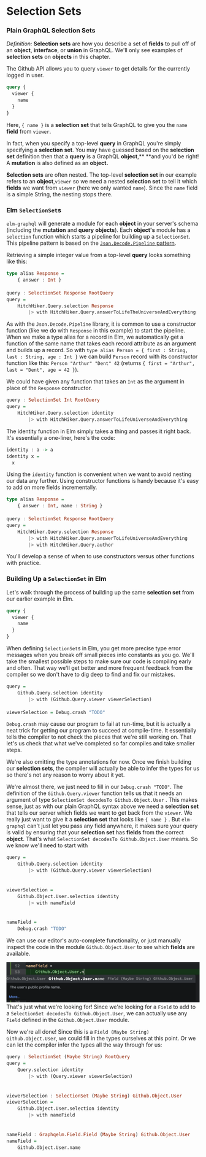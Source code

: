 # Selection Sets

### Plain GraphQL Selection Sets

_Definition:_ **Selection sets** are how you describe a set of **fields** to pull off of an **object**, **interface**, or **union** in GraphQL. We'll only see examples of **selection sets** on **objects** in this chapter.

The Github API allows you to query `viewer` to get details for the currently logged in user.

```graphql
query {
  viewer {
    name
  }
}
```

Here, `{ name }` is a **selection set** that tells GraphQL to give you the `name` **field** from `viewer`.

In fact, when you specify a top-level **query** in GraphQL you're simply specifying a **selection set**. You may have guessed based on the **selection set** definition then that a **query** is a GraphQL **object**,** **and you'd be right! A **mutation** is also defined as an **object.**

**Selection sets** are often nested. The top-level **selection set** in our example refers to an **object**,`viewer` so we need a nested **selection set** to tell it which **fields** we want from `viewer` \(here we only wanted `name`\). Since the `name` field is a simple String, the nesting stops there.

### Elm `SelectionSet`s

`elm-graphql` will generate a module for each **object** in your server's schema \(including the **mutation** and **query** **objects**\). Each **object's** module has a `selection` function which starts a pipeline for building up a `SelectionSet`. This pipeline pattern is based on the [`Json.Decode.Pipeline` pattern](https://github.com/NoRedInk/elm-decode-pipeline).

Retrieving a simple integer value from a top-level **query** looks something like this:

```haskell
type alias Response = 
    { answer : Int }

query : SelectionSet Response RootQuery
query =
    HitchHiker.Query.selection Response
        |> with HitchHiker.Query.answerToLifeTheUniverseAndEverything
```

As with the `Json.Decode.Pipeline` library, it is common to use a constructor function \(like we do with `Response` in this example\) to start the pipeline. When we make a type alias for a record in Elm, we automatically get a function of the same name that takes each record attribute as an argument and builds up a record. So with `type alias Person = { first : String, last : String, age : Int }` we can build `Person` record with its constructor function like this: `Person "Arthur" "Dent" 42` \(returns `{ first = "Arthur", last = "Dent", age = 42 }`\).

We could have given any function that takes an `Int` as the argument in place of the `Response` constructor.

```haskell
query : SelectionSet Int RootQuery
query =
    HitchHiker.Query.selection identity
        |> with HitchHiker.Query.answerToLifeUniverseAndEverything
```

The identity function in Elm simply takes a thing and passes it right back. It's essentially a one-liner, here's the code:

```haskell
identity : a -> a
identity x =
  x
```

Using the `identity` function is convenient when we want to avoid nesting our data any further. Using constructor functions is handy because it's easy to add on more fields incrementally.

```haskell
type alias Response = 
    { answer : Int, name : String }

query : SelectionSet Response RootQuery
query =
    HitchHiker.Query.selection Response
        |> with HitchHiker.Query.answerToLifeUniverseAndEverything
        |> with HitchHiker.Query.author
```

You'll develop a sense of when to use constructors versus other functions with practice.

### Building Up a `SelectionSet` in Elm

Let's walk through the process of building up the same **selection set** from our earlier example in Elm.

```graphql
query {
  viewer {
    name
  }
}
```

When defining `SelectionSet`s in Elm, you get more precise type error messages when you break off small pieces into constants as you go. We'll take the smallest possible steps to make sure our code is compiling early and often. That way we'll get better and more frequent feedback from the compiler so we don't have to dig deep to find and fix our mistakes.

```haskell
query =
    Github.Query.selection identity
        |> with (Github.Query.viewer viewerSelection)

viewerSelection = Debug.crash "TODO"
```

`Debug.crash` may cause our program to fail at run-time, but it is actually a neat trick for getting our program to succeed at compile-time. It essentially tells the compiler to not check the pieces that we're still working on. That let's us check that what we've completed so far compiles and take smaller steps.

We're also omitting the type annotations for now. Once we finish building our **selection sets**, the compiler will actually be able to infer the types for us so there's not any reason to worry about it yet.

We're almost there, we just need to fill in our `Debug.crash "TODO"`. The definition of the `Github.Query.viewer` function tells us that it needs an argument of type `SelectionSet decodesTo Github.Object.User` . This makes sense, just as with our plain GraphQL syntax above we need a **selection set** that tells our server which fields we want to get back from the `viewer`. We really just want to give it a **selection set** that looks like `{ name }` . But `elm-graphql` can't just let you pass any field anywhere, it makes sure your query is valid by ensuring that your **selection set** has **fields** from the correct **object**. That's what `SelectionSet decodesTo Github.Object.User` means. So we know we'll need to start with

```haskell
query =
    Github.Query.selection identity
        |> with (Github.Query.viewer viewerSelection)


viewerSelection =
    Github.Object.User.selection identity
        |> with nameField


nameField =
    Debug.crash "TODO"
```

We can use our editor's auto-complete functionality, or just manually inspect the code in the module `Github.Object.User` to see which **fields** are available.

![](/assets/nameField.png)That's just what we're looking for! Since we're looking for a `Field` to add to a `SelectionSet decodesTo Github.Object.User`, we can actually use any `Field` defined in the `Github.Object.User` module.

Now we're all done! Since this is a `Field (Maybe String) Github.Object.User`, we could fill in the types ourselves at this point. Or we can let the compiler infer the types all the way through for us:

```haskell
query : SelectionSet (Maybe String) RootQuery
query =
    Query.selection identity
        |> with (Query.viewer viewerSelection)


viewerSelection : SelectionSet (Maybe String) Github.Object.User
viewerSelection =
    Github.Object.User.selection identity
        |> with nameField


nameField : Graphqelm.Field.Field (Maybe String) Github.Object.User
nameField =
    Github.Object.User.name
```



